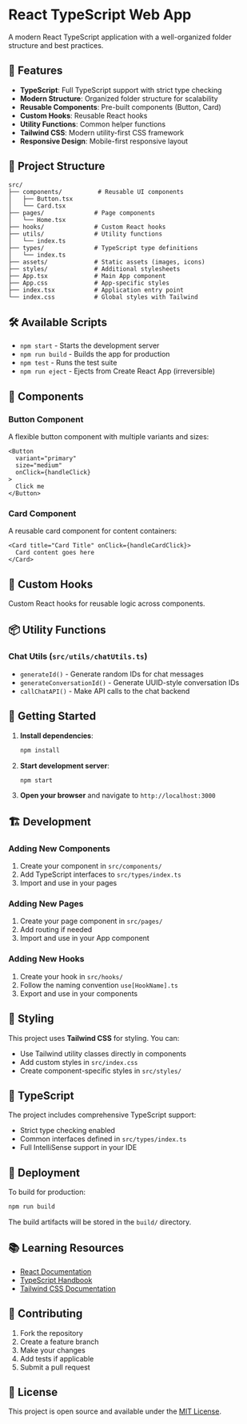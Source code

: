 # React TypeScript Web App

A modern React TypeScript application with a well-organized folder structure and best practices.

## 🚀 Features

- **TypeScript**: Full TypeScript support with strict type checking
- **Modern Structure**: Organized folder structure for scalability
- **Reusable Components**: Pre-built components (Button, Card)
- **Custom Hooks**: Reusable React hooks
- **Utility Functions**: Common helper functions
- **Tailwind CSS**: Modern utility-first CSS framework
- **Responsive Design**: Mobile-first responsive layout

## 📁 Project Structure

```
src/
├── components/          # Reusable UI components
│   ├── Button.tsx
│   └── Card.tsx
├── pages/              # Page components
│   └── Home.tsx
├── hooks/              # Custom React hooks
├── utils/              # Utility functions
│   └── index.ts
├── types/              # TypeScript type definitions
│   └── index.ts
├── assets/             # Static assets (images, icons)
├── styles/             # Additional stylesheets
├── App.tsx             # Main App component
├── App.css             # App-specific styles
├── index.tsx           # Application entry point
└── index.css           # Global styles with Tailwind
```

## 🛠️ Available Scripts

- `npm start` - Starts the development server
- `npm run build` - Builds the app for production
- `npm test` - Runs the test suite
- `npm run eject` - Ejects from Create React App (irreversible)

## 🎨 Components

### Button Component
A flexible button component with multiple variants and sizes:
```tsx
<Button 
  variant="primary" 
  size="medium" 
  onClick={handleClick}
>
  Click me
</Button>
```

### Card Component
A reusable card component for content containers:
```tsx
<Card title="Card Title" onClick={handleCardClick}>
  Card content goes here
</Card>
```

## 🔧 Custom Hooks

Custom React hooks for reusable logic across components.

## 📦 Utility Functions

### Chat Utils (`src/utils/chatUtils.ts`)
- `generateId()` - Generate random IDs for chat messages
- `generateConversationId()` - Generate UUID-style conversation IDs
- `callChatAPI()` - Make API calls to the chat backend

## 🎯 Getting Started

1. **Install dependencies**:
   ```bash
   npm install
   ```

2. **Start development server**:
   ```bash
   npm start
   ```

3. **Open your browser** and navigate to `http://localhost:3000`

## 🏗️ Development

### Adding New Components
1. Create your component in `src/components/`
2. Add TypeScript interfaces to `src/types/index.ts`
3. Import and use in your pages

### Adding New Pages
1. Create your page component in `src/pages/`
2. Add routing if needed
3. Import and use in your App component

### Adding New Hooks
1. Create your hook in `src/hooks/`
2. Follow the naming convention `use[HookName].ts`
3. Export and use in your components

## 🎨 Styling

This project uses **Tailwind CSS** for styling. You can:

- Use Tailwind utility classes directly in components
- Add custom styles in `src/index.css`
- Create component-specific styles in `src/styles/`

## 📝 TypeScript

The project includes comprehensive TypeScript support:

- Strict type checking enabled
- Common interfaces defined in `src/types/index.ts`
- Full IntelliSense support in your IDE

## 🚀 Deployment

To build for production:
```bash
npm run build
```

The build artifacts will be stored in the `build/` directory.

## 📚 Learning Resources

- [React Documentation](https://reactjs.org/)
- [TypeScript Handbook](https://www.typescriptlang.org/docs/)
- [Tailwind CSS Documentation](https://tailwindcss.com/docs)

## 🤝 Contributing

1. Fork the repository
2. Create a feature branch
3. Make your changes
4. Add tests if applicable
5. Submit a pull request

## 📄 License

This project is open source and available under the [MIT License](LICENSE).
